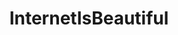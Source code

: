 ---
title: InternetIsBeautiful
crosslinks:
- xkcd
- OutOfTheLoop
- AskReddit
- Fitness
- placeAtlas
- science
- workflow
- Metal
- announcements
- ProgrammerHumor
- Android
- CatastrophicFailure
- mysterysearch
- zeronet
- grilledcheese
- videos
- millionairemakers
- The_Donald
- spacex
---